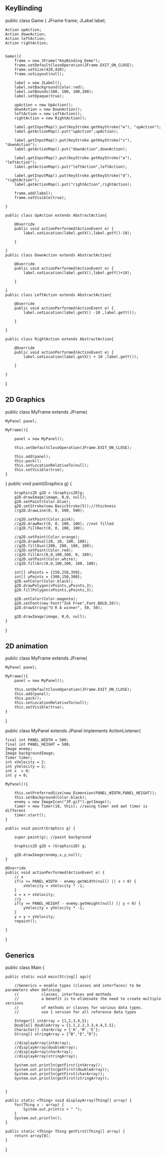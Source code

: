 ## KeyBinding
public class Game {
	JFrame frame;
	JLabel label;
	
	Action upAction;
	Action downAction;
	Action leftAction;
	Action rightAction;
	
	
	Game(){
		frame = new JFrame("KeyBinding Demo");
		frame.setDefaultCloseOperation(JFrame.EXIT_ON_CLOSE);
		frame.setSize(420,420);
		frame.setLayout(null);
		
		label = new JLabel();
		label.setBackground(Color.red);
		label.setBounds(100, 100, 100,100);
		label.setOpaque(true);
		
		upAction = new UpAction();
		downAction = new DownAction();
		leftAction = new LeftAction();
		rightAction = new RightAction();
		
		label.getInputMap().put(KeyStroke.getKeyStroke("w"), "upAction");
		label.getActionMap().put("upAction",upAction);
		
		label.getInputMap().put(KeyStroke.getKeyStroke("s"), "downAction");
		label.getActionMap().put("downAction",downAction);
		
		label.getInputMap().put(KeyStroke.getKeyStroke("a"), "leftAction");
		label.getActionMap().put("leftAction",leftAction);
		
		label.getInputMap().put(KeyStroke.getKeyStroke("d"), "rightAction");
		label.getActionMap().put("rightAction",rightAction);
		
		frame.add(label);
		frame.setVisible(true);
		
	}
	
	public class UpAction extends AbstractAction{

		@Override
		public void actionPerformed(ActionEvent e) {
			label.setLocation(label.getX(),label.getY()-10);
			
		}
		
	}
	public class DownAction extends AbstractAction{

		@Override
		public void actionPerformed(ActionEvent e) {
			label.setLocation(label.getX(),label.getY()+10);
			
		}
		
	}
	public class LeftAction extends AbstractAction{

		@Override
		public void actionPerformed(ActionEvent e) {
			label.setLocation(label.getX() -10 ,label.getY());
			
		}
		
	}
	
	public class RightAction extends AbstractAction{

		@Override
		public void actionPerformed(ActionEvent e) {
			label.setLocation(label.getX() + 10 ,label.getY());
			
		}
		
	}

}
## 2D Graphics
public class MyFrame extends JFrame{
	
	MyPanel panel;
	
	MyFrame(){
		
		panel = new MyPanel();
		
		this.setDefaultCloseOperation(JFrame.EXIT_ON_CLOSE);
		
		this.add(panel);
		this.pack();
		this.setLocationRelativeTo(null);
		this.setVisible(true);
	}
	
	
	
}
public void paint(Graphics g) {
		
	
		
		Graphics2D g2D = (Graphics2D)g;
		g2D.drawImage(image, 0,0, null);
		g2D.setPaint(Color.blue);
		g2D.setStroke(new BasicStroke(5));//thickness
		//g2D.drawLine(0, 0, 500, 500);
		
		//g2D.setPaint(Color.pink);
		//g2D.drawRect(0, 0, 100, 100); //not filled
		//g2D.fillRect(0, 0, 100, 100);
		
		//g2D.setPaint(Color.orange);
		//g2D.drawOval(20, 20, 100, 100);
		//g2D.fillOval(200, 200, 100, 100);
		//g2D.setPaint(Color.red);
		//g2D.fillArc(0,0,100,100, 0, 180);
		//g2D.setPaint(Color.white);
		//g2D.fillArc(0,0,100,100, 180, 180);
		
		int[] xPoints = {150,250,350};
		int[] yPoints = {300,150,300};
		g2D.setColor(Color.black);
		g2D.drawPolygon(xPoints,yPoints,3);
		g2D.fillPolygon(xPoints,yPoints,3);
		
		g2D.setColor(Color.magenta);
		g2D.setFont(new Font("Ink Free",Font.BOLD,50));
		g2D.drawString("U R A winner", 50, 50);
		
		g2D.drawImage(image, 0,0, null);
	}

}
## 2D animation
public class MyFrame extends JFrame{
	
	MyPanel panel;
	
	MyFrame(){
		panel = new MyPanel();
		
		this.setDefaultCloseOperation(JFrame.EXIT_ON_CLOSE);
		this.add(panel);
		this.pack();
		this.setLocationRelativeTo(null);
		this.setVisible(true);
	}
	
	
	
}

public class MyPanel extends JPanel implements ActionListener{

	final int PANEL_WIDTH = 500;
	final int PANEL_HEIGHT = 500;
	Image enemy;
	Image backgroundImage;
	Timer timer;
	int xVelocity = 2;
	int yVelocity = 2;
	int x  = 0;
	int y = 0;
	
	MyPanel(){
		
		this.setPreferredSize(new Dimension(PANEL_WIDTH,PANEL_HEIGHT));
		this.setBackground(Color.black);
		enemy = new ImageIcon("JP.gif").getImage();
		timer = new Timer(10, this); //swing timer and awt timer is different
		timer.start();
	}
	
	public void paint(Graphics g) {
		
		super.paint(g); //paint background
		
		Graphics2D g2D = (Graphics2D) g;
		
		g2D.drawImage(enemy,x,y,null);
	}

	@Override
	public void actionPerformed(ActionEvent e) {
		// x
		if(x >= PANEL_WIDTH - enemy.getWidth(null) || x < 0) {
			xVelocity = xVelocity * -1;
		}
		x = x + xVelocity;
		//y
		if(y >= PANEL_HEIGHT - enemy.getHeight(null) || y < 0) {
			yVelocity = yVelocity * -1;
		}
		y = y + yVelocity;
		repaint();
		
	}


}
## Generics
public class Main {
	
	
	public static void main(String[] ags){
		
		//Generics = enable types (classes and interfaces) to be parameters when defining:
		// 			classes, interfaces and methods
		//			a benefit is to eliminate the need to create multiple versions
		// 			of methods or classes for various data types.
		//			use 1 version for all reference data types
		
		Integer[] intArray = {1,2,3,4,5};
		Double[] doubleArray = {1.1,2.2,3.3,4.4,5.5};
		Character[] charArray = {'H','M','E'};
		String[] stringArray = {"B","E","D"};
		
		//displayArray(intArray);
		//displayArray(doubleArray);
		//displayArray(charArray);
		//displayArray(stringArray);
		
		System.out.println(getFirst(intArray));
		System.out.println(getFirst(doubleArray));
		System.out.println(getFirst(charArray));
		System.out.println(getFirst(stringArray));
		
		
	}
	
	public static <Thing> void displayArray(Thing[] array) {
		for(Thing x : array) {
			System.out.print(x + " ");
		}
		System.out.println();
	}
	
	public static <Thing> Thing getFirst(Thing[] array) {
		return array[0];
	}	
 }
